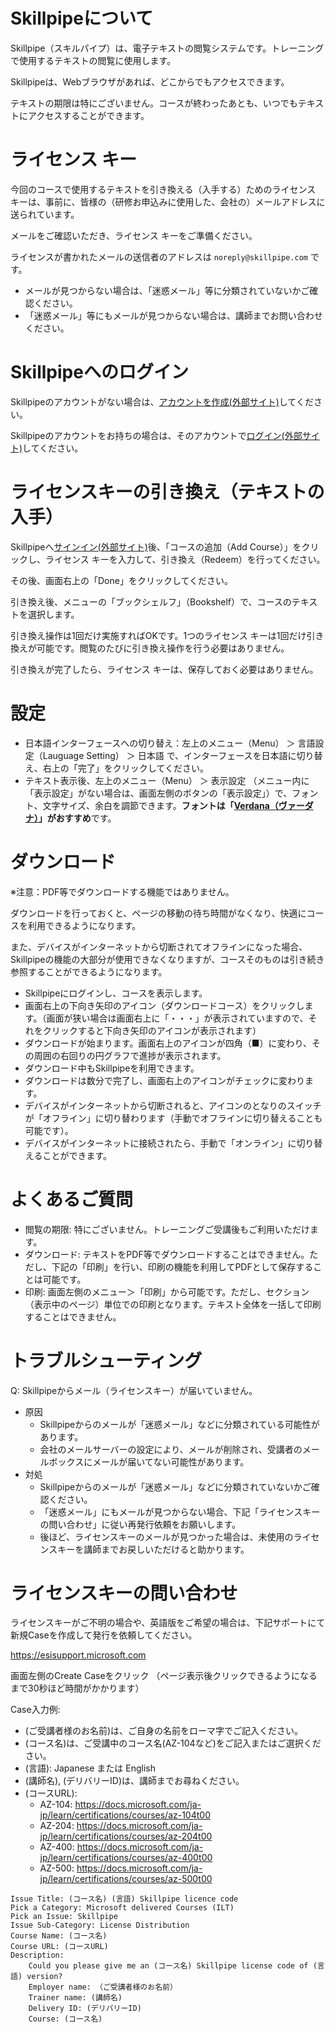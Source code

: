 # Skillpipeについて

Skillpipe（スキルパイプ）は、電子テキストの閲覧システムです。トレーニングで使用するテキストの閲覧に使用します。

Skillpipeは、Webブラウザがあれば、どこからでもアクセスできます。

テキストの期限は特にございません。コースが終わったあとも、いつでもテキストにアクセスすることができます。

# ライセンス キー

今回のコースで使用するテキストを引き換える（入手する）ためのライセンス キーは、事前に、皆様の（研修お申込みに使用した、会社の）メールアドレスに送られています。

メールをご確認いただき、ライセンス キーをご準備ください。

ライセンスが書かれたメールの送信者のアドレスは `noreply@skillpipe.com` です。

- メールが見つからない場合は、「迷惑メール」等に分類されていないかご確認ください。
- 「迷惑メール」等にもメールが見つからない場合は、講師までお問い合わせください。

# Skillpipeへのログイン

Skillpipeのアカウントがない場合は、[アカウントを作成(外部サイト)](https://www.skillpipe.com/#/account/registration)してください。

Skillpipeのアカウントをお持ちの場合は、そのアカウントで[ログイン(外部サイト)](https://www.skillpipe.com/#/account/login)してください。

# ライセンスキーの引き換え（テキストの入手）

Skillpipeへ[サインイン(外部サイト)](https://www.skillpipe.com/#/account/login)後、「コースの追加（Add Course）」をクリックし、ライセンス キーを入力して、引き換え（Redeem）を行ってください。

その後、画面右上の「Done」をクリックしてください。

引き換え後、メニューの「ブックシェルフ」（Bookshelf）で、コースのテキストを選択します。

引き換え操作は1回だけ実施すればOKです。1つのライセンス キーは1回だけ引き換えが可能です。閲覧のたびに引き換え操作を行う必要はありません。

引き換えが完了したら、ライセンス キーは、保存しておく必要はありません。

# 設定

- 日本語インターフェースへの切り替え：左上のメニュー（Menu） ＞ 言語設定（Lauguage Setting） ＞ 日本語 で、インターフェースを日本語に切り替え、右上の「完了」をクリックしてください。
- テキスト表示後、左上のメニュー（Menu） ＞ 表示設定 （メニュー内に「表示設定」がない場合は、画面左側のボタンの「表示設定」）で、フォント、文字サイズ、余白を調節できます。**フォントは「[Verdana（ヴァーダナ）](https://ja.wikipedia.org/wiki/Verdana)」がおすすめ**です。

# ダウンロード

※注意：PDF等でダウンロードする機能ではありません。

ダウンロードを行っておくと、ページの移動の待ち時間がなくなり、快適にコースを利用できるようになります。

また、デバイスがインターネットから切断されてオフラインになった場合、Skillpipeの機能の大部分が使用できなくなりますが、コースそのものは引き続き参照することができるようになります。

- Skillpipeにログインし、コースを表示します。
- 画面右上の下向き矢印のアイコン（ダウンロードコース）をクリックします。（画面が狭い場合は画面右上に「・・・」が表示されていますので、それをクリックすると下向き矢印のアイコンが表示されます）
- ダウンロードが始まります。画面右上のアイコンが四角（■）に変わり、その周囲の右回りの円グラフで進捗が表示されます。
- ダウンロード中もSkillpipeを利用できます。
- ダウンロードは数分で完了し、画面右上のアイコンがチェックに変わります。
- デバイスがインターネットから切断されると、アイコンのとなりのスイッチが「オフライン」に切り替わります（手動でオフラインに切り替えることも可能です）。
- デバイスがインターネットに接続されたら、手動で「オンライン」に切り替えることができます。

# よくあるご質問

- 閲覧の期限: 特にございません。トレーニングご受講後もご利用いただけます。
- ダウンロード: テキストをPDF等でダウンロードすることはできません。ただし、下記の「印刷」を行い、印刷の機能を利用してPDFとして保存することは可能です。
- 印刷: 画面左側のメニュー＞「印刷」から可能です。ただし、セクション（表示中のページ）単位での印刷となります。テキスト全体を一括して印刷することはできません。

# トラブルシューティング

Q: Skillpipeからメール（ライセンスキー）が届いていません。

- 原因
  - Skillpipeからのメールが「迷惑メール」などに分類されている可能性があります。
  - 会社のメールサーバーの設定により、メールが削除され、受講者のメールボックスにメールが届いてない可能性があります。
- 対処
  - Skillpipeからのメールが「迷惑メール」などに分類されていないかご確認ください。
  - 「迷惑メール」にもメールが見つからない場合、下記「ライセンスキーの問い合わせ」に従い再発行依頼をお願いします。
  - 後ほど、ライセンスキーのメールが見つかった場合は、未使用のライセンスキーを講師までお戻しいただけると助かります。

# ライセンスキーの問い合わせ

ライセンスキーがご不明の場合や、英語版をご希望の場合は、下記サポートにて新規Caseを作成して発行を依頼してください。

https://esisupport.microsoft.com

画面左側のCreate Caseをクリック
（ページ表示後クリックできるようになるまで30秒ほど時間がかかります）

Case入力例:

- (ご受講者様のお名前)は、ご自身の名前をローマ字でご記入ください。
- (コース名)は、ご受講中のコース名(AZ-104など)をご記入またはご選択ください。
- (言語): Japanese または English
- (講師名), (デリバリーID)は、講師までお尋ねください。
- (コースURL): 
  - AZ-104: https://docs.microsoft.com/ja-jp/learn/certifications/courses/az-104t00
  - AZ-204: https://docs.microsoft.com/ja-jp/learn/certifications/courses/az-204t00
  - AZ-400: https://docs.microsoft.com/ja-jp/learn/certifications/courses/az-400t00
  - AZ-500: https://docs.microsoft.com/ja-jp/learn/certifications/courses/az-500t00

```
Issue Title: (コース名) (言語) Skillpipe licence code
Pick a Category: Microsoft delivered Courses (ILT)
Pick an Issue: Skillpipe
Issue Sub-Category: License Distribution
Course Name: (コース名) 
Course URL: (コースURL)
Description: 
    Could you please give me an (コース名) Skillpipe license code of (言語) version?
    Employer name: （ご受講者様のお名前）
    Trainer name: (講師名)
    Delivery ID: (デリバリーID)
    Course: (コース名)
```